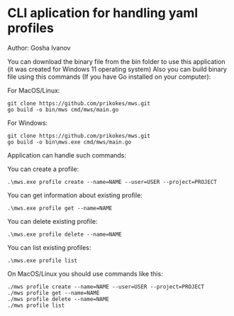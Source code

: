 # CLI aplication for handling yaml profiles

Author: Gosha Ivanov 

You can download the binary file from the bin folder to use this application (it was created for Windows 11 operating system)
Also you can build binary file using this commands (If you have Go installed on your computer): 

For MacOS/Linux: 
```
git clone https://github.com/prikokes/mws.git
go build -o bin/mws cmd/mws/main.go
```
For Windows: 
```
git clone https://github.com/prikokes/mws.git
go build -o bin\mws.exe cmd/mws/main.go
```

Application can handle such commands: 

You can create a profile:
```
.\mws.exe profile create --name=NAME --user=USER --project=PROJECT
```

You can get information about existing profile: 
```
.\mws.exe profile get --name=NAME
```

You can delete existing profile:
```
.\mws.exe profile delete --name=NAME
```

You can list existing profiles: 
```
.\mws.exe profile list
```

On MacOS/Linux you should use commands like this:
```
./mws profile create --name=NAME --user=USER --project=PROJECT
./mws profile get --name=NAME
./mws profile delete --name=NAME
./mws profile list
```
